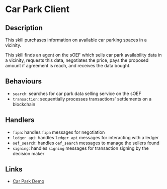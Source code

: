 # Car Park Client

## Description

This skill purchases information on available car parking spaces in a vicinity.

This skill finds an agent on the sOEF which sells car park availability data in a vicinity, requests this data, negotiates the price, pays the proposed amount if agreement is reach, and receives the data bought.

## Behaviours

- `search`: searches for car park data selling service on the sOEF
- `transaction`: sequentially processes transactions' settlements on a blockchain

## Handlers

- `fipa`: handles `fipa` messages for negotiation
- `ledger_api`: handles `ledger_api` messages for interacting with a ledger
- `oef_search`: handles `oef_search` messages to manage the sellers found
- `signing`: handles `signing` messages for transaction signing by the decision maker

## Links

- <a href="https://docs.fetch.ai/aea/car-park-skills/" target="_blank">Car Park Demo</a>
